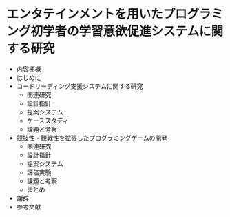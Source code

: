 # エンタテインメントを用いたプログラミング初学者の学習意欲促進システムに関する研究

- 内容梗概
- はじめに
- コードリーディング支援システムに関する研究
	- 関連研究
	- 設計指針
	- 提案システム
	- ケーススタディ
	- 課題と考察
- 競技性・観戦性を拡張したプログラミングゲームの開発
	- 関連研究
	- 設計指針
	- 提案システム
	- 評価実験
	- 課題と考察
  - まとめ
- 謝辞
- 参考文献
